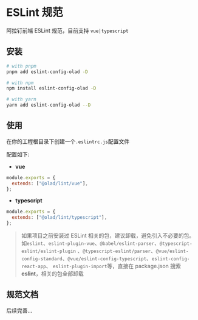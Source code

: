 <!--
 * @Date: 2022-02-21 16:09:24
 * @LastEditors: zhaoxm
 * @LastEditTime: 2022-03-06 11:11:12
 * @Description:
-->

# ESLint 规范

阿拉钉前端 ESLint 规范，目前支持 `vue|typescript`

## 安装

```bash
# with pnpm
pnpm add eslint-config-olad -D

# with npm
npm install eslint-config-olad -D

# with yarn
yarn add eslint-config-olad --D
```

## 使用

在你的工程根目录下创建一个`.eslintrc.js`配置文件

配置如下:

- **vue**

```js
module.exports = {
  extends: ["@olad/lint/vue"],
};
```

- **typescript**

```js
module.exports = {
  extends: ["@olad/lint/typescript"],
};
```

> 如果项目之前安装过 ESLint 相关的包，建议卸载，避免引入不必要的包。如`eslint`、`eslint-plugin-vue`、`@babel/eslint-parser`、`@typescript-eslint/eslint-plugin` 、`@typescript-eslint/parser`、`@vue/eslint-config-standard`、`@vue/eslint-config-typescript`、`eslint-config-react-app`、
> `eslint-plugin-import`等，直接在 package.json 搜索**eslint**，相关的包全部卸载

## 规范文档

后续完善...
